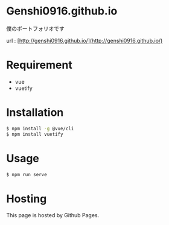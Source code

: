 # Genshi0916.github.io
 
僕のポートフォリオです

url : [http://genshi0916.github.io/](http://genshi0916.github.io/)

# Requirement
 
* vue
* vuetify
 
# Installation
 

 
```bash
$ npm install -g @vue/cli
$ npm install vuetify
```
 
# Usage

```bash
$ npm run serve
```

# Hosting

This page is hosted by Github Pages.
